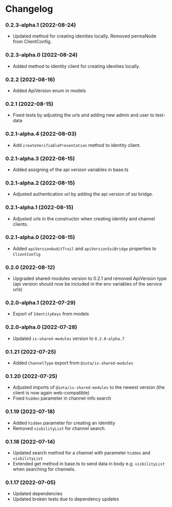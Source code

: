 # Changelog

### 0.2.3-alpha.1 (2022-08-24)

- Updated method for creating idenities locally. Removed permaNode from ClientConfig.

### 0.2.3-alpha.0 (2022-08-24)

- Added method to identity client for creating idenities locally.

### 0.2.2 (2022-08-16)

- Added ApiVersion enum in models

### 0.2.1 (2022-08-15)

- Fixed tests by adjusting the urls and adding new admin and user to test-data 

### 0.2.1-alpha.4 (2022-08-03)

- Add `createVerifiablePresentation` method to identity client.

### 0.2.1-alpha.3 (2022-08-15)

- Added assigning of the api version variables in base.ts

### 0.2.1-alpha.2 (2022-08-15)

- Adjusted authentication url by adding the api version of ssi bridge.

### 0.2.1-alpha.1 (2022-08-15)

- Adjusted urls in the constructor when creating identity and channel clients.

### 0.2.1-alpha.0 (2022-08-15)

- Added `apiVersionAuditTrail` and `apiVersionSsiBridge` properties to `ClientConfig`

### 0.2.0 (2022-08-12)

- Upgraded shared-modules version to 0.2.1 and removed ApiVersion type (api version should now be included in the env variables of the service urls)

### 0.2.0-alpha.1 (2022-07-29)

- Export of `IdentityKeys` from models

### 0.2.0-alpha.0 (2022-07-28)

- Updated `is-shared-modules` version to `0.2.0-alpha.7`

### 0.1.21 (2022-07-25)

- Added `ChannelType` export from `@iota/is-shared-modules`

### 0.1.20 (2022-07-25)

- Adjusted imports of `@iota/is-shared-modules` to the newest version (the client is now again web-compatible)
- Fixed `hidden` parameter in channel-info search

### 0.1.19 (2022-07-18)

- Added `hidden` parameter for creating an idenitity
- Removed `visbilityList` for channel search.

### 0.1.18 (2022-07-14)

- Updated search method for a channel with parameter `hidden` and `visbilityList`
- Extended get method in base.ts to send data in body e.g. `visbilityList` when searching for channels.

### 0.1.17 (2022-07-05)

- Updated dependencies
- Updated broken tests due to dependency updates
